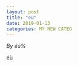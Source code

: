 ```yaml
---
layout: post
title: "eu"
date: 2019-01-13
categories: MY NEW CATEG
---
```


*By  éù%*

<html>
  <head>

  </head>
  <body>
    <p style="margin-top: 0">
      &#233;&#249;
    </p>
  </body>
</html>
